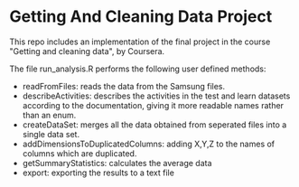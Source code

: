 Getting And Cleaning Data Project
===============================================

This repo includes an implementation of the final project in the course "Getting and cleaning data", by Coursera.

The file run_analysis.R performs the following user defined methods:

* readFromFiles:  reads the data from the Samsung files.
* describeActivities:  describes the activities in the test and learn datasets according to the documentation, giving it more readable names rather than an enum.
* createDataSet:  merges all the data obtained from seperated files into a single data set.
* addDimensionsToDuplicatedColumns:  adding X,Y,Z to the names of columns which are duplicated.
* getSummaryStatistics:  calculates the average data
* export:  exporting the results to a text file
